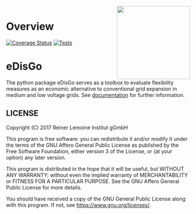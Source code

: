 <img align="right" width="200" height="200" src="https://github.com/openego/eDisGo/blob/dev/doc/images/edisgo_logo.png">

Overview
========

[![Coverage Status](https://coveralls.io/repos/github/openego/eDisGo/badge.svg?branch=features/coveralls)](https://coveralls.io/github/openego/eDisGo?branch=features/coveralls)
[![Tests](https://github.com/openego/eDisGo/actions/workflows/coveralls_github_actions.yml/badge.svg?branch=features%2Fcoveralls)](https://github.com/openego/eDisGo/actions/workflows/coveralls_github_actions.yml)

# eDisGo
The python package eDisGo serves as a toolbox to evaluate flexibility measures
as an economic alternative to conventional grid expansion in
medium and low voltage grids.
See [documentation](https://edisgo.readthedocs.io/en/dev/) for further information.


LICENSE
-------

Copyright (C) 2017 Reiner Lemoine Institut gGmbH

This program is free software: you can redistribute it and/or modify it under
the terms of the GNU Affero General Public License as published by the Free
Software Foundation, either version 3 of the License, or (at your option) any
later version.

This program is distributed in the hope that it will be useful, but WITHOUT
ANY WARRANTY; without even the implied warranty of MERCHANTABILITY or FITNESS
FOR A PARTICULAR PURPOSE. See the GNU Affero General Public License for more
details.

You should have received a copy of the GNU General Public License along with
this program. If not, see https://www.gnu.org/licenses/.

